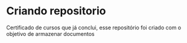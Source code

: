 # Criando repositorio
Certificado de cursos que já conclui,
esse repositório foi criado com o objetivo de armazenar documentos 
